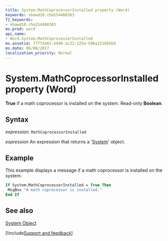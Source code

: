 ```yaml
---
title: System.MathCoprocessorInstalled property (Word)
keywords: vbawd10.chm154468363
f1_keywords:
- vbawd10.chm154468363
ms.prod: word
api_name:
- Word.System.MathCoprocessorInstalled
ms.assetid: 77f7da63-b940-ac22-125e-596a1518b6b8
ms.date: 06/08/2017
localization_priority: Normal
---
```



# System.MathCoprocessorInstalled property (Word)

 **True** if a math coprocessor is installed on the system. Read-only **Boolean**.


## Syntax

_expression_. `MathCoprocessorInstalled`

 _expression_ An expression that returns a '[System](Word.System.md)' object.


## Example

This example displays a message if a math coprocessor is installed on the system.


```vb
If System.MathCoprocessorInstalled = True Then 
 MsgBox "A math coprocessor is installed." 
End If
```


## See also


[System Object](Word.System.md)

[!include[Support and feedback](~/includes/feedback-boilerplate.md)]